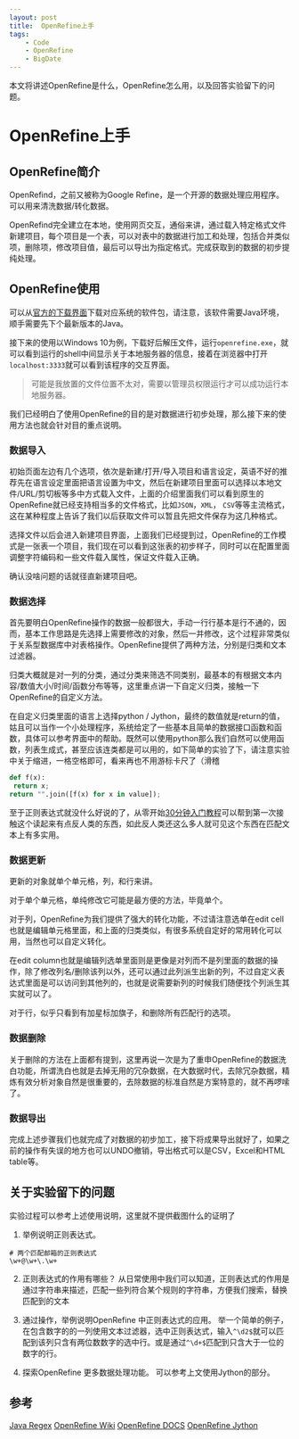 ```yaml
---
layout: post
title:  OpenRefine上手
tags:
    - Code
    - OpenRefine
    - BigDate
---
```


本文将讲述OpenRefine是什么，OpenRefine怎么用，以及回答实验留下的问题。

<!--more-->

# OpenRefine上手

## OpenRefine简介

OpenRefind，之前又被称为Google Refine，是一个开源的数据处理应用程序。可以用来清洗数据/转化数据。

OpenRefind完全建立在本地，使用网页交互，通俗来讲，通过载入特定格式文件新建项目，每个项目是一个表，可以对表中的数据进行加工和处理，包括合并类似项，删除项，修改项目值，最后可以导出为指定格式。完成获取到的数据的初步提纯处理。



## OpenRefine使用

可以从[官方的下载界面](http://openrefine.org/download.html)下载对应系统的软件包，请注意，该软件需要Java环境，顺手需要先下个最新版本的Java。

接下来的使用以Windows 10为例，下载好后解压文件，运行`openrefine.exe`，就可以看到运行的shell中间显示关于本地服务器的信息，接着在浏览器中打开`localhost:3333`就可以看到该程序的交互界面。

> 可能是我放置的文件位置不太对，需要以管理员权限运行才可以成功运行本地服务器。

我们已经明白了使用OpenRefine的目的是对数据进行初步处理，那么接下来的使用方法也就会针对目的重点说明。

### 数据导入

初始页面左边有几个选项，依次是新建/打开/导入项目和语言设定，英语不好的推荐先在语言设定里面把语言设置为中文，然后在新建项目里面可以选择以本地文件/URL/剪切板等多中方式载入文件，上面的介绍里面我们可以看到原生的OpenRefine就已经支持相当多的文件格式，比如`JSON`，`XML`， `CSV`等等主流格式，这在某种程度上告诉了我们以后获取文件可以暂且先把文件保存为这几种格式。

选择文件以后会进入新建项目界面，上面我们已经提到过，OpenRefine的工作模式是一张表一个项目，我们现在可以看到这张表的初步样子，同时可以在配置里面调整字符编码和一些文件载入属性，保证文件载入正确。

确认没啥问题的话就径直新建项目吧。

### 数据选择

首先要明白OpenRefine操作的数据一般都很大，手动一行行基本是行不通的，因而，基本工作思路是先选择上需要修改的对象，然后一并修改，这个过程非常类似于关系型数据库中对表格操作。OpenRefine提供了两种方法，分别是归类和文本过滤器。

归类大概就是对一列的分类，通过分类来筛选不同类别，最基本的有根据文本内容/数值大小/时间/函数分布等等，这里重点讲一下自定义归类，接触一下OpenRefine的自定义方法。

在自定义归类里面的语言上选择python / Jython，最终的数值就是return的值，姑且可以当作一个小处理程序，系统给定了一些基本且简单的数据接口函数和函数，具体可以参考界面中的帮助。既然可以使用python那么我们自然可以使用函数，列表生成式，甚至应该连类都是可以用的，如下简单的实验了下，请注意实验中关于缩进，一格空格即可，看来再也不用游标卡尺了（滑稽
```python
def f(x):
 return x;
return "".join([f(x) for x in value]);
```
至于正则表达式就没什么好说的了，从零开始[30分钟入门教程](http://deerchao.net/tutorials/regex/regex.htm)可以帮到第一次接触这个读起来有点反人类的东西，如此反人类还这么多人就可见这个东西在匹配文本上有多实用。

### 数据更新

更新的对象就单个单元格，列，和行来讲。

对于单个单元格，单纯修改它可能是最方便的方法，毕竟单个。

对于列，OpenRefine为我们提供了强大的转化功能，不过请注意选单在edit cell也就是编辑单元格里面，和上面的归类类似，有很多系统自定好的常用转化可以用，当然也可以自定义转化。

在edit column也就是编辑列选单里面则是更像是对列而不是列里面的数据的操作，除了修改列名/删除该列以外，还可以通过此列派生出新的列，不过自定义表达式里面是可以访问到其他列的，也就是说需要新列的时候我们随便找个列派生其实就可以了。

对于行，似乎只看到有加星标加旗子，和删除所有匹配行的选项。

### 数据删除

关于删除的方法在上面都有提到，这里再说一次是为了重申OpenRefine的数据洗白功能，所谓洗白也就是去掉无用的冗杂数据，在大数据时代，去除冗杂数据，精炼有效分析对象自然是很重要的，去除数据的标准自然是方案特意的，就不再啰嗦了。

### 数据导出

完成上述步骤我们也就完成了对数据的初步加工，接下将成果导出就好了，如果之前的操作有失误的地方也可以UNDO撤销，导出格式可以是CSV，Excel和HTML table等。

## 关于实验留下的问题
实验过程可以参考上述使用说明，这里就不提供截图什么的证明了
1. 举例说明正则表达式。
```
# 两个匹配邮箱的正则表达式
\w+@\w+\.\w+
```

2. 正则表达式的作用有哪些？
从日常使用中我们可以知道，正则表达式的作用是通过字符串来描述，匹配一些列符合某个规则的字符串，方便我们搜索，替换匹配到的文本

3. 通过操作，举例说明OpenRefine 中正则表达式的应用。
举一个简单的例子，在包含数字的的一列使用文本过滤器，选中正则表达式，输入`^\d2$`就可以匹配到该列只含有两位数数字的选中行。或是通过`^\d+$`匹配到只含大于一位的数字的行。

4. 探索OpenRefine 更多数据处理功能。
可以参考上文使用Jython的部分。


## 参考

[Java Regex](http://docs.oracle.com/javase/tutorial/essential/regex/pre_char_classes.html)
[OpenRefine Wiki](https://github.com/OpenRefine/OpenRefine/wiki)
[OpenRefine DOCS](https://github.com/OpenRefine/OpenRefine/wiki/Documentation-For-Users#reference)
[OpenRefine Jython](https://github.com/OpenRefine/OpenRefine/wiki/Jython)